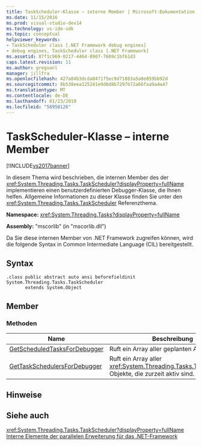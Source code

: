 ```yaml
---
title: TaskScheduler-Klasse – interne Member | Microsoft-Dokumentation
ms.date: 11/15/2016
ms.prod: visual-studio-dev14
ms.technology: vs-ide-sdk
ms.topic: conceptual
helpviewer_keywords:
- TaskScheduler class [.NET Framework debug engines]
- debug engines, TaskScheduler class [.NET Framework]
ms.assetid: 87f1c969-0217-4464-8907-7609c1bf61d3
caps.latest.revision: 11
ms.author: gregvanl
manager: jillfra
ms.openlocfilehash: 427a84b3dcda0471f5ec9d71883a5a8e859bb92d
ms.sourcegitcommit: 8b538eea125241e9d6d8b7297b72a66faa9a4a47
ms.translationtype: MT
ms.contentlocale: de-DE
ms.lasthandoff: 01/23/2019
ms.locfileid: "58958126"
---
```

# <a name="taskscheduler-class---internal-members"></a>TaskScheduler-Klasse – interne Member
[!INCLUDE[vs2017banner](../../includes/vs2017banner.md)]

In diesem Thema wird beschrieben, die internen Member des der <xref:System.Threading.Tasks.TaskScheduler?displayProperty=fullName> implementieren einen benutzerdefinierten Debugger-Klasse, die Ihnen helfen. Allgemeine Informationen zu dieser Klasse finden Sie unter den <xref:System.Threading.Tasks.TaskScheduler> Referenzthema.  
  
 **Namespace:** <xref:System.Threading.Tasks?displayProperty=fullName>  
  
 **Assembly:** "mscorlib" (in "mscorlib.dll")  
  
 Da Sie diese internen Member von .NET Framework zugreifen können, wird die folgende Syntax in Common Intermediate Language (CIL) bereitgestellt.  
  
## <a name="syntax"></a>Syntax  
  
```  
.class public abstract auto ansi beforefieldinit System.Threading.Tasks.TaskScheduler  
       extends System.Object  
```  
  
## <a name="members"></a>Member  
  
### <a name="methods"></a>Methoden  
  
|Name|Beschreibung|  
|----------|-----------------|  
|[GetScheduledTasksForDebugger](../../extensibility/debugger/getscheduledtasksfordebugger-method.md)|Ruft ein Array aller geplanten Aufgaben.|  
|[GetTaskSchedulersForDebugger](../../extensibility/debugger/gettaskschedulersfordebugger-method.md)|Ruft ein Array aller <xref:System.Threading.Tasks.TaskScheduler> Objekte, die zurzeit aktiv sind.|  
  
## <a name="remarks"></a>Hinweise  
  
## <a name="see-also"></a>Siehe auch  
 <xref:System.Threading.Tasks.TaskScheduler?displayProperty=fullName>   
 [Interne Elemente der parallelen Erweiterung für das .NET-Framework](../../extensibility/debugger/parallel-extension-internals-for-the-dotnet-framework.md)
